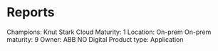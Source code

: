# Reports

Champions: Knut Stark
Cloud Maturity: 1
Location: On-prem
On-prem maturity: 9
Owner: ABB NO Digital
Product type: Application
